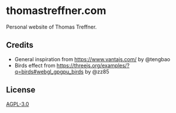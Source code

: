 # thomastreffner.com

Personal website of Thomas Treffner.

## Credits

- General inspiration from https://www.vantajs.com/ by @tengbao
- Birds effect from https://threejs.org/examples/?q=birds#webgl_gpgpu_birds by @zz85

##  License
[AGPL-3.0](LICENSE)
